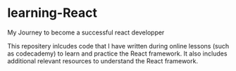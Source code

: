 # learning-React
My Journey to become a successful react developper

This repositery inlcudes code that I have written during online lessons (such as codecademy) to learn and practice the React framework. It also includes additional relevant resources to understand the React framework.
